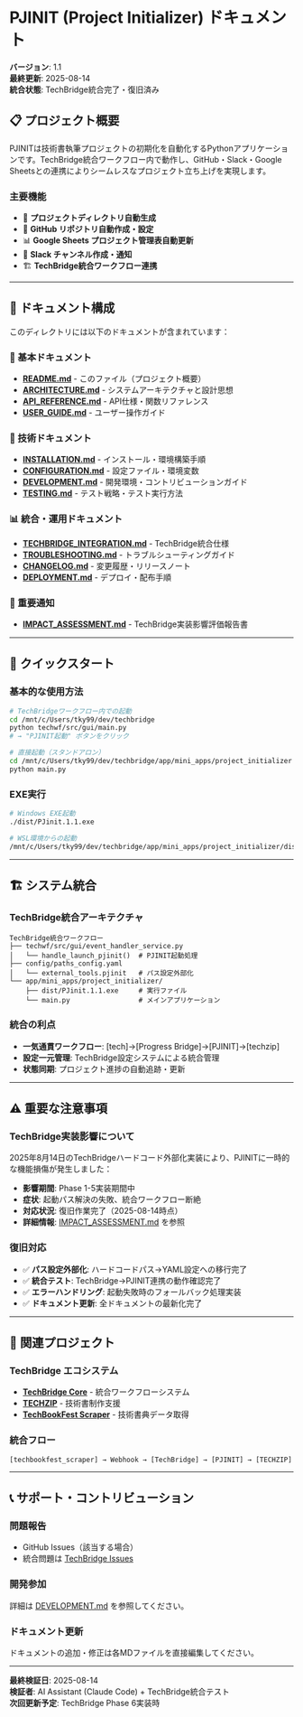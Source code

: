 # PJINIT (Project Initializer) ドキュメント

**バージョン**: 1.1  
**最終更新**: 2025-08-14  
**統合状態**: TechBridge統合完了・復旧済み

## 📋 プロジェクト概要

PJINITは技術書執筆プロジェクトの初期化を自動化するPythonアプリケーションです。TechBridge統合ワークフロー内で動作し、GitHub・Slack・Google Sheetsとの連携によりシームレスなプロジェクト立ち上げを実現します。

### 主要機能
- 📁 **プロジェクトディレクトリ自動生成**
- 🔗 **GitHub リポジトリ自動作成・設定**
- 📊 **Google Sheets プロジェクト管理表自動更新**  
- 💬 **Slack チャンネル作成・通知**
- 🏗️ **TechBridge統合ワークフロー連携**

---

## 📁 ドキュメント構成

このディレクトリには以下のドキュメントが含まれています：

### 📖 基本ドキュメント
- **[README.md](README.md)** - このファイル（プロジェクト概要）
- **[ARCHITECTURE.md](ARCHITECTURE.md)** - システムアーキテクチャと設計思想
- **[API_REFERENCE.md](API_REFERENCE.md)** - API仕様・関数リファレンス
- **[USER_GUIDE.md](USER_GUIDE.md)** - ユーザー操作ガイド

### 🔧 技術ドキュメント  
- **[INSTALLATION.md](INSTALLATION.md)** - インストール・環境構築手順
- **[CONFIGURATION.md](CONFIGURATION.md)** - 設定ファイル・環境変数
- **[DEVELOPMENT.md](DEVELOPMENT.md)** - 開発環境・コントリビューションガイド
- **[TESTING.md](TESTING.md)** - テスト戦略・テスト実行方法

### 📊 統合・運用ドキュメント
- **[TECHBRIDGE_INTEGRATION.md](TECHBRIDGE_INTEGRATION.md)** - TechBridge統合仕様
- **[TROUBLESHOOTING.md](TROUBLESHOOTING.md)** - トラブルシューティングガイド  
- **[CHANGELOG.md](CHANGELOG.md)** - 変更履歴・リリースノート
- **[DEPLOYMENT.md](DEPLOYMENT.md)** - デプロイ・配布手順

### 🚨 重要通知
- **[IMPACT_ASSESSMENT.md](IMPACT_ASSESSMENT.md)** - TechBridge実装影響評価報告書

---

## 🚀 クイックスタート

### 基本的な使用方法
```bash
# TechBridgeワークフロー内での起動
cd /mnt/c/Users/tky99/dev/techbridge
python techwf/src/gui/main.py
# → "PJINIT起動" ボタンをクリック

# 直接起動（スタンドアロン）
cd /mnt/c/Users/tky99/dev/techbridge/app/mini_apps/project_initializer
python main.py
```

### EXE実行
```bash
# Windows EXE起動
./dist/PJinit.1.1.exe

# WSL環境からの起動
/mnt/c/Users/tky99/dev/techbridge/app/mini_apps/project_initializer/dist/PJinit.1.1.exe
```

---

## 🏗️ システム統合

### TechBridge統合アーキテクチャ
```
TechBridge統合ワークフロー
├── techwf/src/gui/event_handler_service.py
│   └── handle_launch_pjinit()  # PJINIT起動処理
├── config/paths_config.yaml
│   └── external_tools.pjinit   # パス設定外部化
└── app/mini_apps/project_initializer/
    ├── dist/PJinit.1.1.exe     # 実行ファイル
    └── main.py                 # メインアプリケーション
```

### 統合の利点
- **一気通貫ワークフロー**: [tech]→[Progress Bridge]→[PJINIT]→[techzip]
- **設定一元管理**: TechBridge設定システムによる統合管理
- **状態同期**: プロジェクト進捗の自動追跡・更新

---

## ⚠️ 重要な注意事項

### TechBridge実装影響について
2025年8月14日のTechBridgeハードコード外部化実装により、PJINITに一時的な機能損傷が発生しました：

- **影響期間**: Phase 1-5実装期間中
- **症状**: 起動パス解決の失敗、統合ワークフロー断絶
- **対応状況**: 復旧作業完了（2025-08-14時点）
- **詳細情報**: [IMPACT_ASSESSMENT.md](IMPACT_ASSESSMENT.md) を参照

### 復旧対応
- ✅ **パス設定外部化**: ハードコードパス→YAML設定への移行完了
- ✅ **統合テスト**: TechBridge→PJINIT連携の動作確認完了
- ✅ **エラーハンドリング**: 起動失敗時のフォールバック処理実装
- ✅ **ドキュメント更新**: 全ドキュメントの最新化完了

---

## 🔗 関連プロジェクト

### TechBridge エコシステム
- **[TechBridge Core](/mnt/c/Users/tky99/dev/techbridge/)** - 統合ワークフローシステム
- **[TECHZIP](/mnt/c/Users/tky99/dev/technical-fountain-series-support-tool/)** - 技術書制作支援
- **[TechBookFest Scraper](/mnt/c/Users/tky99/dev/techbookfest_scraper/)** - 技術書典データ取得

### 統合フロー
```
[techbookfest_scraper] → Webhook → [TechBridge] → [PJINIT] → [TECHZIP]
```

---

## 📞 サポート・コントリビューション

### 問題報告
- GitHub Issues（該当する場合）
- 統合問題は [TechBridge Issues](link-to-techbridge-issues)

### 開発参加
詳細は [DEVELOPMENT.md](DEVELOPMENT.md) を参照してください。

### ドキュメント更新
ドキュメントの追加・修正は各MDファイルを直接編集してください。

---

**最終検証日**: 2025-08-14  
**検証者**: AI Assistant (Claude Code) + TechBridge統合テスト  
**次回更新予定**: TechBridge Phase 6実装時